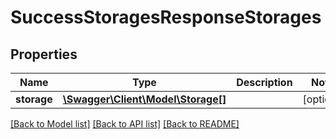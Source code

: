 # SuccessStoragesResponseStorages

## Properties
Name | Type | Description | Notes
------------ | ------------- | ------------- | -------------
**storage** | [**\Swagger\Client\Model\Storage[]**](Storage.md) |  | [optional] 

[[Back to Model list]](../README.md#documentation-for-models) [[Back to API list]](../README.md#documentation-for-api-endpoints) [[Back to README]](../README.md)


